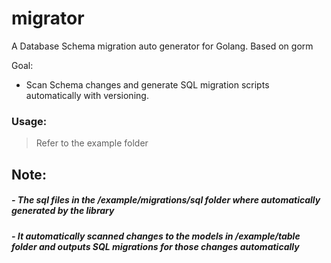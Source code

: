 # migrator
A Database Schema migration auto generator for Golang. Based on gorm

Goal:
- Scan Schema changes and generate SQL migration scripts automatically with versioning.



### Usage:
> Refer to the example folder 

## Note:

##### - The sql files in the /example/migrations/sql folder where automatically generated by the library 
##### - It automatically scanned changes to the models in /example/table folder and outputs SQL migrations for those changes automatically    